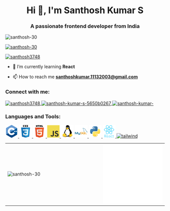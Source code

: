 <h1 align="center">Hi 👋, I'm Santhosh Kumar S</h1>
<h3 align="center">A passionate frontend developer from India</h3>

<p align="left"> 
  <img src="https://komarev.com/ghpvc/?username=santhosh-30&label=Profile%20views&color=0e75b6&style=flat" alt="santhosh-30" /> 
</p>

<p align="left"> 
  <a href="https://github.com/ryo-ma/github-profile-trophy">
    <img src="https://github-profile-trophy.vercel.app/?username=santhosh-30" alt="santhosh-30" />
  </a> 
</p>

<p align="left"> 
  <a href="https://twitter.com/santhosh3748" target="blank">
    <img src="https://img.shields.io/twitter/follow/santhosh3748?logo=twitter&style=for-the-badge" alt="santhosh3748" />
  </a> 
</p>

- 🌱 I’m currently learning **React**

- 📫 How to reach me **santhoshkumar.11132003@gmail.com**

<h3 align="left">Connect with me:</h3>
<p align="left">
  <a href="https://twitter.com/santhosh3748" target="blank">
    <img align="center" src="https://raw.githubusercontent.com/rahuldkjain/github-profile-readme-generator/master/src/images/icons/Social/twitter.svg" alt="santhosh3748" height="30" width="40" />
  </a>
  <a href="https://linkedin.com/in/santhosh-kumar-s-5650b0267" target="blank">
    <img align="center" src="https://raw.githubusercontent.com/rahuldkjain/github-profile-readme-generator/master/src/images/icons/Social/linked-in-alt.svg" alt="santhosh-kumar-s-5650b0267" height="30" width="40" />
  </a>
  <a href="https://www.leetcode.com/santhosh-kumar-" target="blank">
    <img align="center" src="https://raw.githubusercontent.com/rahuldkjain/github-profile-readme-generator/master/src/images/icons/Social/leet-code.svg" alt="santhosh-kumar-" height="30" width="40" />
  </a>
</p>

<h3 align="left">Languages and Tools:</h3>
<p align="left"> 
  <a href="https://www.w3schools.com/cpp/" target="_blank" rel="noreferrer"> 
    <img src="https://raw.githubusercontent.com/devicons/devicon/master/icons/cplusplus/cplusplus-original.svg" alt="cplusplus" width="40" height="40"/> 
  </a> 
  <a href="https://www.w3schools.com/css/" target="_blank" rel="noreferrer"> 
    <img src="https://raw.githubusercontent.com/devicons/devicon/master/icons/css3/css3-original-wordmark.svg" alt="css3" width="40" height="40"/> 
  </a> 
  <a href="https://www.w3.org/html/" target="_blank" rel="noreferrer"> 
    <img src="https://raw.githubusercontent.com/devicons/devicon/master/icons/html5/html5-original-wordmark.svg" alt="html5" width="40" height="40"/> 
  </a> 
  <a href="https://developer.mozilla.org/en-US/docs/Web/JavaScript" target="_blank" rel="noreferrer"> 
    <img src="https://raw.githubusercontent.com/devicons/devicon/master/icons/javascript/javascript-original.svg" alt="javascript" width="40" height="40"/> 
  </a> 
  <a href="https://www.linux.org/" target="_blank" rel="noreferrer"> 
    <img src="https://raw.githubusercontent.com/devicons/devicon/master/icons/linux/linux-original.svg" alt="linux" width="40" height="40"/> 
  </a> 
  <a href="https://www.mysql.com/" target="_blank" rel="noreferrer"> 
    <img src="https://raw.githubusercontent.com/devicons/devicon/master/icons/mysql/mysql-original-wordmark.svg" alt="mysql" width="40" height="40"/> 
  </a> 
  <a href="https://www.python.org" target="_blank" rel="noreferrer"> 
    <img src="https://raw.githubusercontent.com/devicons/devicon/master/icons/python/python-original.svg" alt="python" width="40" height="40"/> 
  </a> 
  <a href="https://reactjs.org/" target="_blank" rel="noreferrer"> 
    <img src="https://raw.githubusercontent.com/devicons/devicon/master/icons/react/react-original-wordmark.svg" alt="react" width="40" height="40"/> 
  </a> 
  <a href="https://tailwindcss.com/" target="_blank" rel="noreferrer"> 
    <img src="https://www.vectorlogo.zone/logos/tailwindcss/tailwindcss-icon.svg" alt="tailwind" width="40" height="40"/> 
  </a> 
</p>

<table style="width: 100%; border-collapse: collapse;">
  <tr>
    <td style="width: 60%;">
      <img align="left" src="https://github-readme-stats.vercel.app/api/top-langs?username=santhosh-30&show_icons=true&locale=en&layout=compact" alt="santhosh-30" style="width: 100%;" />
    </td>
    <td style="width: 40%; text-align: right;">
      <img src="https://github.com/Santhosh-30/Santhosh-30/blob/main/61daddaa-b94d-497f-a682-58ac90cbffa4.gif" alt="Lottie Animation" width="350px" />
    </td>
  </tr>
</table>
